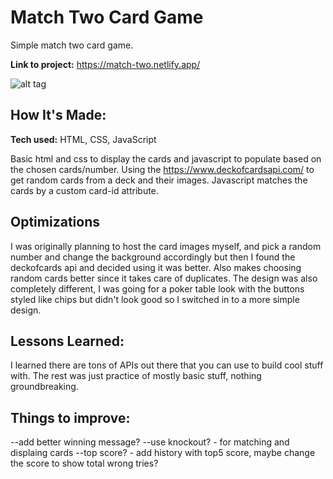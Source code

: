 # Match Two Card Game

Simple match two card game.

**Link to project:** https://match-two.netlify.app/

![alt tag](https://i.imgur.com/iqaru9F.png)

## How It's Made:

**Tech used:** HTML, CSS, JavaScript

Basic html and css to display the cards and javascript to populate based on the chosen cards/number.
Using the https://www.deckofcardsapi.com/ to get random cards from a deck and their images.
Javascript matches the cards by a custom card-id attribute.

## Optimizations

I was originally planning to host the card images myself, and pick a random number and change the background accordingly but then I found the deckofcards api and decided using it was better. Also makes choosing random cards better since it takes care of duplicates.
The design was also completely different, I was going for a poker table look with the buttons styled like chips but didn't look good so I switched in to a more simple design.

## Lessons Learned:

I learned there are tons of APIs out there that you can use to build cool stuff with. 
The rest was just practice of mostly basic stuff, nothing groundbreaking.

## Things to improve:

--add better winning message?
--use knockout? - for matching and displaing cards
--top score? - add history with top5 score, maybe change the score to show total wrong tries?
